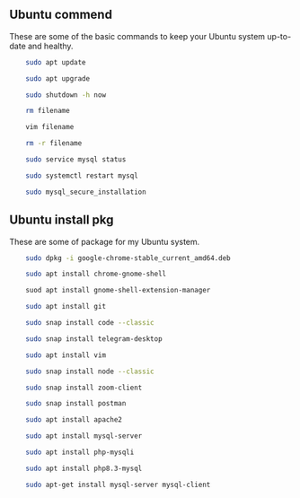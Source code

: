 ## Ubuntu commend

These are some of the basic commands to keep your Ubuntu system up-to-date and healthy.

```sh
    sudo apt update
```

```sh
    sudo apt upgrade
```

```sh
    sudo shutdown -h now
```

```sh
    rm filename
```

```sh
    vim filename
```

```sh
    rm -r filename
```

```sh
    sudo service mysql status
```

```sh
    sudo systemctl restart mysql
```

```sh
    sudo mysql_secure_installation
```

## Ubuntu install pkg

These are some of package for my Ubuntu system.

```sh
    sudo dpkg -i google-chrome-stable_current_amd64.deb
```

```sh
    sudo apt install chrome-gnome-shell
```

```sh
    suod apt install gnome-shell-extension-manager
```

```sh
    sudo apt install git
```

```sh
    sudo snap install code --classic
```

```sh
    sudo snap install telegram-desktop
```

```sh
    sudo apt install vim
```

```sh
    sudo snap install node --classic
```

```sh
    sudo snap install zoom-client
```

```sh
    sudo snap install postman
```

```sh
    sudo apt install apache2
```

```sh
    sudo apt install mysql-server
```

```sh
    sudo apt install php-mysqli
```

```sh
    sudo apt install php8.3-mysql
```

```sh
    sudo apt-get install mysql-server mysql-client
```
